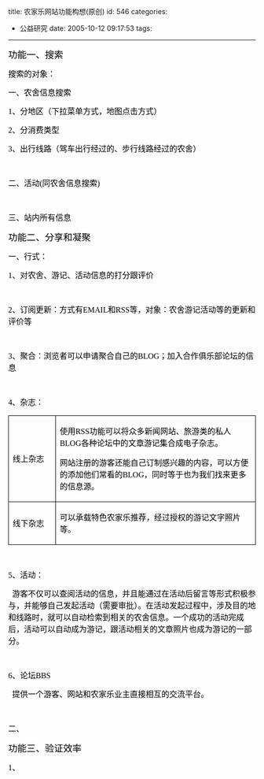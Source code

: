 title: 农家乐网站功能构想(原创)
id: 546
categories:
  - 公益研究
date: 2005-10-12 09:17:53
tags:
---

<div id="msgcns!9697D6160EFEBC17!302" class="bvMsg">

<span style="font-size:14pt;font-family:宋体;"><font color="#000000">功能一、搜索<span lang="EN-US"></span></font></span>

<font color="#000000"><span style="font-size:12pt;font-family:宋体;">搜索的对象：</span><span lang="EN-US" style="font-size:12pt;"></span></font>

<font color="#000000"><span style="font-size:12pt;font-family:宋体;">一、农舍信息搜索</span><span lang="EN-US" style="font-size:12pt;"></span></font>

<font color="#000000"><span lang="EN-US" style="font-size:12pt;"><span><font face="Times New Roman">1、</font></span></span><span style="font-size:12pt;font-family:宋体;">分地区（下拉菜单方式，地图点击方式）</span><span lang="EN-US" style="font-size:12pt;"></span></font>

<font color="#000000"><span lang="EN-US" style="font-size:12pt;"><span><font face="Times New Roman">2、</font></span></span><span style="font-size:12pt;font-family:宋体;">分消费类型</span><span lang="EN-US" style="font-size:12pt;"></span></font>

<font color="#000000"><span lang="EN-US" style="font-size:12pt;"><span><font face="Times New Roman">3、</font></span></span><span style="font-size:12pt;font-family:宋体;">出行线路（驾车出行经过的、步行线路经过的农舍）</span><span lang="EN-US" style="font-size:12pt;"></span></font>

<span lang="EN-US" style="font-size:12pt;"><font face="Times New Roman" color="#000000"> </font></span>

<font color="#000000"><span style="font-size:12pt;font-family:宋体;">二、活动</span><span lang="EN-US" style="font-size:12pt;"><font face="Times New Roman">(</font></span><span style="font-size:12pt;font-family:宋体;">同农舍信息搜索</span><span lang="EN-US" style="font-size:12pt;"><font face="Times New Roman">)</font></span></font>

<span lang="EN-US" style="font-size:12pt;"><font face="Times New Roman" color="#000000"> </font></span>

<font color="#000000"><span style="font-size:12pt;font-family:宋体;">三、站内所有信息</span><span lang="EN-US" style="font-size:12pt;"></span></font>

<span style="font-size:14pt;font-family:宋体;"><font color="#000000">功能二、分享和凝聚<span lang="EN-US"></span></font></span>

<font color="#000000"><span style="font-size:12pt;font-family:宋体;">一、行式：</span><span lang="EN-US" style="font-size:12pt;"></span></font>

<font color="#000000"><span lang="EN-US" style="font-size:12pt;"><font face="Times New Roman">1</font></span><span style="font-size:12pt;font-family:宋体;">、对农舍、游记、活动信息的打分跟评价</span><span lang="EN-US" style="font-size:12pt;"></span></font>

<span lang="EN-US" style="font-size:12pt;"><font face="Times New Roman" color="#000000"> </font></span>

<font color="#000000"><span lang="EN-US" style="font-size:12pt;"><font face="Times New Roman">2</font></span><span style="font-size:12pt;font-family:宋体;">、订阅更新：</span><span style="font-family:宋体;"><font size="3">方式有</font></span><span lang="EN-US"><font face="Times New Roman" size="3">EMAIL</font></span><span style="font-family:宋体;"><font size="3">和</font></span><span lang="EN-US"><font face="Times New Roman" size="3">RSS</font></span><font size="3"><span style="font-family:宋体;">等，对象：农舍游记活动等的更新和评价等</span><span lang="EN-US"></span></font></font>

<span lang="EN-US"><font face="Times New Roman" color="#000000" size="3"> </font></span>

<font color="#000000"><span lang="EN-US" style="font-size:12pt;"><font face="Times New Roman">3</font></span><span style="font-size:12pt;font-family:宋体;">、聚合：</span><span style="font-family:宋体;"><font size="3">浏览者可以申请聚合自己的</font></span><span lang="EN-US"><font face="Times New Roman" size="3">BLOG</font></span><font size="3"><span style="font-family:宋体;">；加入合作俱乐部论坛的信息</span><span lang="EN-US"></span></font></font>

<span lang="EN-US" style="font-size:12pt;"><font face="Times New Roman" color="#000000"> </font></span>

<font color="#000000"><span lang="EN-US" style="font-size:12pt;"><font face="Times New Roman">4</font></span><span style="font-size:12pt;font-family:宋体;">、杂志：</span><span lang="EN-US" style="font-size:12pt;"></span></font>

<table style="border-right:medium none;border-top:medium none;border-left:medium none;border-bottom:medium none;border-collapse:collapse;" cellspacing="0" cellpadding="0" border="1">
<tbody>
<tr>
<td style="border-right:windowtext 1pt solid;border-top:windowtext 1pt solid;border-left:windowtext 1pt solid;width:63pt;border-bottom:windowtext 1pt solid;background-color:transparent;" width="84">

<font size="3"><font color="#000000"><span style="font-family:宋体;">线上杂志</span><span lang="EN-US"></span></font></font>
</td>
<td style="border-right:windowtext 1pt solid;border-top:windowtext 1pt solid;border-left:#ffffff;width:312.7pt;border-bottom:windowtext 1pt solid;background-color:transparent;" width="417">

<font size="3"><font color="#000000"><span style="font-family:宋体;">使用</span><span lang="EN-US"><font face="Times New Roman">RSS</font></span><span style="font-family:宋体;">功能可以将众多新闻网站、旅游类的私人</span><span lang="EN-US"><font face="Times New Roman">BLOG</font></span><span style="font-family:宋体;">各种论坛中的文章游记集合成电子杂志。</span><span lang="EN-US"></span></font></font>

<font size="3"><font color="#000000"><span style="font-family:宋体;">网站注册的游客还能自己订制感兴趣的内容，可以方便的添加他们常看的</span><span lang="EN-US"><font face="Times New Roman">BLOG</font></span><span style="font-family:宋体;">，同时等于也为我们找来更多的信息源。</span><span lang="EN-US"></span></font></font>
</td></tr>
<tr>
<td style="border-right:windowtext 1pt solid;border-top:#ffffff;border-left:windowtext 1pt solid;width:63pt;border-bottom:windowtext 1pt solid;background-color:transparent;" width="84">

<font size="3"><font color="#000000"><span style="font-family:宋体;">线下杂志</span><span lang="EN-US"></span></font></font>
</td>
<td style="border-right:windowtext 1pt solid;border-top:#ffffff;border-left:#ffffff;width:312.7pt;border-bottom:windowtext 1pt solid;background-color:transparent;" width="417">

<font size="3"><font color="#000000"><span style="font-family:宋体;">可以承载特色农家乐推荐，经过授权的游记文字照片等。</span><span lang="EN-US"></span></font></font>
</td></tr></tbody></table>

<span lang="EN-US" style="font-size:12pt;"><font face="Times New Roman" color="#000000"> </font></span>

<font color="#000000"><span lang="EN-US" style="font-size:12pt;"><font face="Times New Roman">5</font></span><span style="font-size:12pt;font-family:宋体;">、活动：</span><span lang="EN-US" style="font-size:12pt;"></span></font>

<font color="#000000"><span lang="EN-US" style="font-size:12pt;"><span><font face="Times New Roman">  </font></span></span><font size="3"><span style="font-family:宋体;">游客不仅可以查阅活动的信息，并且能通过在活动后留言等形式积极参与，并能够自己发起活动（需要审批）。在活动发起过程中，涉及目的地和线路时，就可以自动检索到相关的农舍信息。一个成功的活动完成后，活动可以自动成为游记，跟活动相关的文章照片也成为游记的一部分。</span><span lang="EN-US"></span></font></font>

<span lang="EN-US"><font face="Times New Roman" color="#000000" size="3"> </font></span>

<font color="#000000"><span lang="EN-US" style="font-size:12pt;"><font face="Times New Roman">6</font></span><span style="font-size:12pt;font-family:宋体;">、论坛</span><span lang="EN-US" style="font-size:12pt;"><font face="Times New Roman">BBS</font></span></font>

<font size="3"><font color="#000000"><span lang="EN-US"><span><font face="Times New Roman">  </font></span></span><span style="font-family:宋体;">提供一个游客、网站和农家乐业主直接相互的交流平台。</span><span lang="EN-US"></span></font></font>

<span lang="EN-US" style="font-size:12pt;"><font face="Times New Roman" color="#000000"> </font></span>

<font color="#000000"><span style="font-size:12pt;font-family:宋体;">二、</span><span lang="EN-US" style="font-size:12pt;"></span></font>

<span style="font-size:14pt;font-family:宋体;"><font color="#000000">功能三、验证效率<span lang="EN-US"></span></font></span>

<font color="#000000"><span lang="EN-US" style="font-size:12pt;"><font face="Times New Roman">1</font></span><span style="font-size:12pt;font-family:宋体;">、</span><span lang="EN-US" style="font-size:12pt;"></span></font>

<span lang="EN-US" style="font-size:12pt;"><font face="Times New Roman" color="#000000"> </font></span>

<div><font color="#000000"></font></div></div>